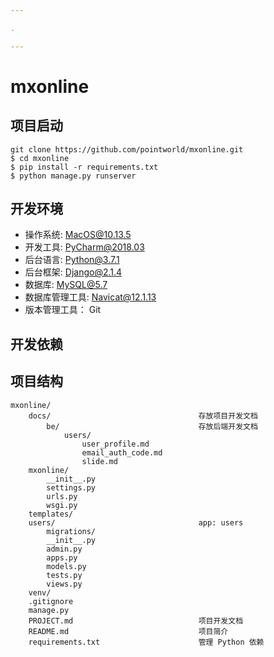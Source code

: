 ```yaml
---

.

---
```


# mxonline

## 项目启动

```text
git clone https://github.com/pointworld/mxonline.git
$ cd mxonline
$ pip install -r requirements.txt
$ python manage.py runserver
```

## 开发环境

- 操作系统:         MacOS@10.13.5
- 开发工具:         PyCharm@2018.03
- 后台语言:         Python@3.7.1
- 后台框架:         Django@2.1.4
- 数据库:           MySQL@5.7
- 数据库管理工具:    Navicat@12.1.13
- 版本管理工具：     Git

## 开发依赖

## 项目结构

```text
mxonline/
    docs/                                 存放项目开发文档
        be/                               存放后端开发文档
            users/
                user_profile.md
                email_auth_code.md
                slide.md
    mxonline/
        __init__.py
        settings.py
        urls.py
        wsgi.py
    templates/
    users/                                app: users
        migrations/
        __init__.py
        admin.py
        apps.py
        models.py
        tests.py
        views.py
    venv/
    .gitignore
    manage.py
    PROJECT.md                            项目开发文档
    README.md                             项目简介
    requirements.txt                      管理 Python 依赖
```
